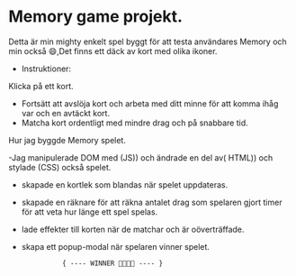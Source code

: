 
# Memory game projekt.


                 
Detta är min mighty enkelt spel byggt för att testa användares Memory och min också 😄,Det finns ett däck av kort med olika ikoner.

 - Instruktioner:

  Klicka på ett kort.
 - Fortsätt att avslöja kort och arbeta med ditt minne för att komma ihåg var och en avtäckt kort.
 - Matcha kort ordentligt med mindre drag och på snabbare tid.
     
  


Hur jag byggde Memory spelet.

-Jag manipulerade DOM med (JS)) och ändrade en del av( HTML)) och
stylade (CSS) också spelet.

- skapade en kortlek som blandas när spelet uppdateras.

- skapade en räknare för att räkna antalet drag som spelaren gjort
  timer för att veta hur länge ett spel spelas.

- lade effekter till korten när de matchar och är oöverträffade.

- skapa ett popup-modal när spelaren vinner spelet.

 
                { ---- WINNER 🎉🎉🎉🎉 ---- }
 

